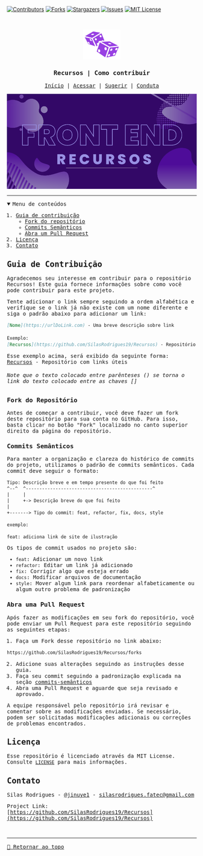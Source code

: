 [![Contributors][contributors-shield]][contributors-url]
[![Forks][forks-shield]][forks-url]
[![Stargazers][stars-shield]][stars-url]
[![Issues][issues-shield]][issues-url]
[![MIT License][license-shield]][license-url]

<!-- PROJECT LOGO -->
<br />
<samp>
<p align="center">
  <a href="https://github.com/SilasRodrigues19/Recursos">
    <img src="./assets/img/logo.svg" alt="Logo" width="100" height="80">
  </a>

  <h3 align="center" id="RecursosContribuir">Recursos | Como contribuir</h3>

  <p align="center">
    <a href="./README.md">Início</a>
    &#124;
    <a href="./resources/README.md">Acessar</a>
    &#124;	
    <a href="https://github.com/SilasRodrigues19/Recursos/issues/new?template=suggesting.md&title=T%C3%ADtulo%20da%20sua%20sugest%C3%A3o">Sugerir</a>
    &#124;	
    <a href="./CODE_OF_CONDUCT.md">Conduta</a>
  </p>
</p>

[![Preview][product-banner]](./README.md)<hr>

<!-- TABLE OF CONTENTS -->
<details open="open">
  <summary>Menu de conteúdos</summary>
  <ol>
    <li>
      <a href="#guia-de-contribuição">Guia de contribuição</a>
      <ul>
        <li><a href="#fork-do-repositório">Fork do repositório</a></li>
        <li><a href="#commits-semânticos">Commits Semânticos</a></li>
        <li><a href="#abra-uma-pull-request">Abra um Pull Request</a></li>
      </ul>
    </li>
    <li><a href="#licença">Licença</a></li>
    <li><a href="#contato">Contato</a></li>
  </ol>
</details>

## Guia de Contribuição

Agradecemos seu interesse em contribuir para o repositório Recursos! Este guia fornece informações sobre como você pode contribuir para este projeto.

Tente adicionar o link sempre seguindo a ordem alfabética e verifique se o link já não existe com um nome diferente e siga o padrão abaixo para adicionar um link:

```md
[Nome](https://urlDoLink.com) - Uma breve descrição sobre link

Exemplo:
[Recursos](https://github.com/SilasRodrigues19/Recursos) - Repositório com links úteis
```

Esse exemplo acima, será exibido da seguinte forma: <br>
[Recursos](https://github.com/SilasRodrigues19/Recursos) - Repositório com links úteis

###### Note que o texto colocado entre parênteses () se torna o link do texto colocado entre as chaves []

### Fork do Repositório

Antes de começar a contribuir, você deve fazer um fork deste repositório para sua conta no GitHub. Para isso, basta clicar no botão "Fork" localizado no canto superior direito da página do repositório.

### Commits Semânticos

Para manter a organização e clareza do histórico de commits do projeto, utilizamos o padrão de commits semânticos. Cada commit deve seguir o formato:

```
Tipo: Descrição breve e em tempo presente do que foi feito
^--^  ^-----------------------------------------------^
|     |
|     +-> Descrição breve do que foi feito
|
+-------> Tipo do commit: feat, refactor, fix, docs, style

exemplo:

feat: adiciona link de site de ilustração
```

Os tipos de commit usados no projeto são:

- `feat`: Adicionar um novo link
- `refactor`: Editar um link já adicionado
- `fix`: Corrigir algo que esteja errado
- `docs`: Modificar arquivos de documentação
- `style`: Mover algum link para reordenar alfabeticamente ou algum outro problema de padronização

### Abra uma Pull Request

Após fazer as modificações em seu fork do repositório, você pode enviar um Pull Request para este repositório seguindo as seguintes etapas:

1. Faça um Fork desse repositório no link abaixo:

```sh
https://github.com/SilasRodrigues19/Recursos/forks
```

2. Adicione suas alterações seguindo as instruções desse guia.
3. Faça seu commit seguindo a padronização explicada na seção [commits-semânticos](#commits-semânticos)
4. Abra uma Pull Request e aguarde que seja revisado e aprovado.

A equipe responsável pelo repositório irá revisar e comentar sobre as modificações enviadas. Se necessário, podem ser solicitadas modificações adicionais ou correções de problemas encontrados.

<!-- LICENSE -->

## Licença

Esse repositório é licenciado através da MIT License. Consulte [`LICENSE`](./LICENSE) para mais informações.

<!-- CONTACT -->

## Contato

Silas Rodrigues - [@jinuye1](https://twitter.com/jinuye1) - silasrodrigues.fatec@gmail.com

Project Link: [https://github.com/SilasRodrigues19/Recursos](https://github.com/SilasRodrigues19/Recursos) <br>

<!-- MARKDOWN LINKS & IMAGES -->
<!-- https://www.markdownguide.org/basic-syntax/#reference-style-links -->

[contributors-shield]: https://img.shields.io/github/contributors/SilasRodrigues19/Recursos.svg?style=for-the-badge
[contributors-url]: https://github.com/SilasRodrigues19/Recursos/graphs/contributors
[forks-shield]: https://img.shields.io/github/forks/SilasRodrigues19/Recursos.svg?style=for-the-badge
[forks-url]: https://github.com/SilasRodrigues19/Recursos/network/members
[stars-shield]: https://img.shields.io/github/stars/SilasRodrigues19/Recursos.svg?style=for-the-badge
[stars-url]: https://github.com/SilasRodrigues19/Recursos/stargazers
[issues-shield]: https://img.shields.io/github/issues/SilasRodrigues19/Recursos.svg?style=for-the-badge
[issues-url]: https://github.com/SilasRodrigues19/Recursos/issues
[license-shield]: https://img.shields.io/github/license/SilasRodrigues19/Recursos.svg?style=for-the-badge
[license-url]: https://github.com/SilasRodrigues19/Recursos/blob/master/LICENSE
[license-url]: https://github.com/SilasRodrigues19/Recursos/blob/master/LICENSE.txt
[product-banner]: ./assets/img/Banner.png

<br><hr>
[🔼 Retornar ao topo](#RecursosContribuir)
